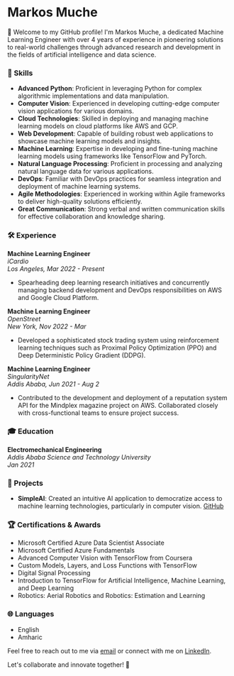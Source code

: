 # Markos Muche

👋 Welcome to my GitHub profile! I'm Markos Muche, a dedicated Machine Learning Engineer with over 4 years of experience in pioneering solutions to real-world challenges through advanced research and development in the fields of artificial intelligence and data science.

### 🔧 Skills

- **Advanced Python**: Proficient in leveraging Python for complex algorithmic implementations and data manipulation.
- **Computer Vision**: Experienced in developing cutting-edge computer vision applications for various domains.
- **Cloud Technologies**: Skilled in deploying and managing machine learning models on cloud platforms like AWS and GCP.
- **Web Development**: Capable of building robust web applications to showcase machine learning models and insights.
- **Machine Learning**: Expertise in developing and fine-tuning machine learning models using frameworks like TensorFlow and PyTorch.
- **Natural Language Processing**: Proficient in processing and analyzing natural language data for various applications.
- **DevOps**: Familiar with DevOps practices for seamless integration and deployment of machine learning systems.
- **Agile Methodologies**: Experienced in working within Agile frameworks to deliver high-quality solutions efficiently.
- **Great Communication**: Strong verbal and written communication skills for effective collaboration and knowledge sharing.

### 🛠️ Experience

**Machine Learning Engineer**  
*iCardio*  
*Los Angeles, Mar 2022 - Present*  
- Spearheading deep learning research initiatives and concurrently managing backend development and DevOps responsibilities on AWS and Google Cloud Platform.
  
**Machine Learning Engineer**  
*OpenStreet*  
*New York, Nov 2022 - Mar*  
- Developed a sophisticated stock trading system using reinforcement learning techniques such as Proximal Policy Optimization (PPO) and Deep Deterministic Policy Gradient (DDPG).

**Machine Learning Engineer**  
*SingularityNet*  
*Addis Ababa, Jun 2021 - Aug 2*  
- Contributed to the development and deployment of a reputation system API for the Mindplex magazine project on AWS. Collaborated closely with cross-functional teams to ensure project success.

### 🎓 Education

**Electromechanical Engineering**  
*Addis Ababa Science and Technology University*  
*Jan 2021*

### 🚀 Projects

- **SimpleAI**: Created an intuitive AI application to democratize access to machine learning technologies, particularly in computer vision. [GitHub](https://github.com/MarkosMuche/SimpleAI)

### 🏆 Certifications & Awards

- Microsoft Certified Azure Data Scientist Associate
- Microsoft Certified Azure Fundamentals
- Advanced Computer Vision with TensorFlow from Coursera
- Custom Models, Layers, and Loss Functions with TensorFlow
- Digital Signal Processing
- Introduction to TensorFlow for Artificial Intelligence, Machine Learning, and Deep Learning
- Robotics: Aerial Robotics and Robotics: Estimation and Learning

### 🌐 Languages

- English
- Amharic

Feel free to reach out to me via [email](mailto:markosmuche2018@gmail.com) or connect with me on [LinkedIn](https://www.linkedin.com/in/markosmuche).

Let's collaborate and innovate together! 🚀
